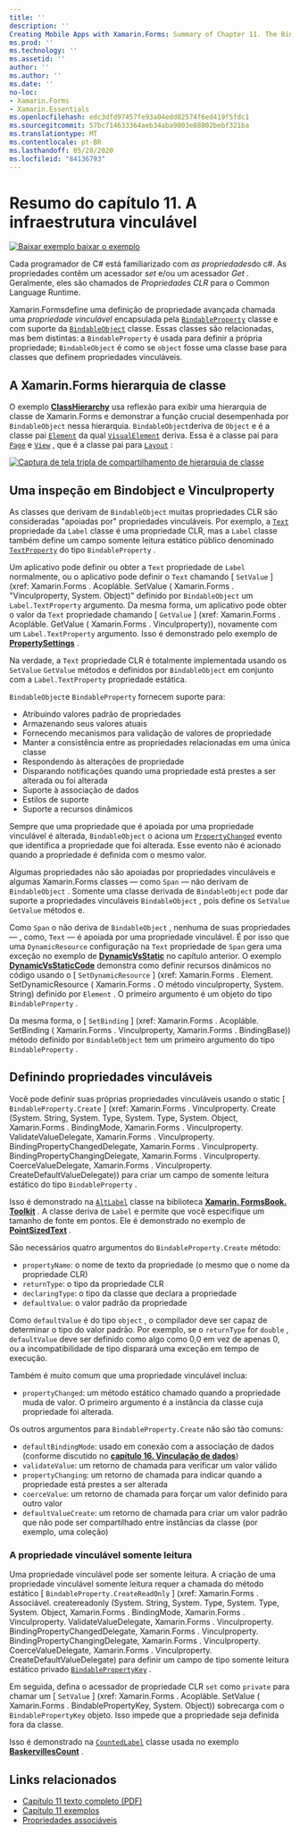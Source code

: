 ```yaml
---
title: ''
description: ''
Creating Mobile Apps with Xamarin.Forms: Summary of Chapter 11. The Bindable infrastructure''
ms.prod: ''
ms.technology: ''
ms.assetid: ''
author: ''
ms.author: ''
ms.date: ''
no-loc:
- Xamarin.Forms
- Xamarin.Essentials
ms.openlocfilehash: edc3dfd97457fe93a04edd82574f6ed419f5fdc1
ms.sourcegitcommit: 57bc714633364aeb34aba9803e88802bebf321ba
ms.translationtype: MT
ms.contentlocale: pt-BR
ms.lasthandoff: 05/28/2020
ms.locfileid: "84136793"
---
```

# <a name="summary-of-chapter-11-the-bindable-infrastructure"></a>Resumo do capítulo 11. A infraestrutura vinculável

[![Baixar exemplo ](~/media/shared/download.png) baixar o exemplo](https://github.com/xamarin/xamarin-forms-book-samples/tree/master/Chapter11)

Cada programador de C# está familiarizado com *as propriedades*do c#. As propriedades contêm um acessador *set* e/ou um acessador *Get* . Geralmente, eles são chamados de *Propriedades CLR* para o Common Language Runtime.

Xamarin.Formsdefine uma definição de propriedade avançada chamada uma *propriedade vinculável* encapsulada pela [`BindableProperty`](xref:Xamarin.Forms.BindableProperty) classe e com suporte da [`BindableObject`](xref:Xamarin.Forms.BindableObject) classe. Essas classes são relacionadas, mas bem distintas: a `BindableProperty` é usada para definir a própria propriedade; `BindableObject` é como se `object` fosse uma classe base para classes que definem propriedades vinculáveis.

## <a name="the-xamarinforms-class-hierarchy"></a>A Xamarin.Forms hierarquia de classe

O exemplo [**ClassHierarchy**](https://github.com/xamarin/xamarin-forms-book-samples/tree/master/Chapter11/ClassHierarchy) usa reflexão para exibir uma hierarquia de classe de Xamarin.Forms e demonstrar a função crucial desempenhada por `BindableObject` nessa hierarquia. `BindableObject`deriva de `Object` e é a classe pai [`Element`](xref:Xamarin.Forms.Element) da qual [`VisualElement`](xref:Xamarin.Forms.VisualElement) deriva. Essa é a classe pai para [`Page`](xref:Xamarin.Forms.Page) e [`View`](xref:Xamarin.Forms.View) , que é a classe pai para [`Layout`](xref:Xamarin.Forms.Layout) :

[![Captura de tela tripla de compartilhamento de hierarquia de classe](images/ch11fg01-small.png "Compartilhamento de hierarquia de classes")](images/ch11fg01-large.png#lightbox "Compartilhamento de hierarquia de classes")

## <a name="a-peek-into-bindableobject-and-bindableproperty"></a>Uma inspeção em Bindobject e Vinculproperty

As classes que derivam de `BindableObject` muitas propriedades CLR são consideradas "apoiadas por" propriedades vinculáveis. Por exemplo, a [`Text`](xref:Xamarin.Forms.Label.Text) propriedade da `Label` classe é uma propriedade CLR, mas a `Label` classe também define um campo somente leitura estático público denominado [`TextProperty`](xref:Xamarin.Forms.Label.TextProperty) do tipo `BindableProperty` .

Um aplicativo pode definir ou obter a `Text` propriedade de `Label` normalmente, ou o aplicativo pode definir o `Text` chamando [ `SetValue` ] (xref: Xamarin.Forms . Acopláble. SetValue ( Xamarin.Forms . "Vinculproperty, System. Object)" definido por `BindableObject` um `Label.TextProperty` argumento. Da mesma forma, um aplicativo pode obter o valor da `Text` propriedade chamando [ `GetValue` ] (xref: Xamarin.Forms . Acopláble. GetValue ( Xamarin.Forms . Vinculproperty)), novamente com um `Label.TextProperty` argumento. Isso é demonstrado pelo exemplo de [**PropertySettings**](https://github.com/xamarin/xamarin-forms-book-samples/tree/master/Chapter11/PropertySettings) .

Na verdade, a `Text` propriedade CLR é totalmente implementada usando os `SetValue` `GetValue` métodos e definidos por `BindableObject` em conjunto com a `Label.TextProperty` propriedade estática.

`BindableObject`e `BindableProperty` fornecem suporte para:

- Atribuindo valores padrão de propriedades
- Armazenando seus valores atuais
- Fornecendo mecanismos para validação de valores de propriedade
- Manter a consistência entre as propriedades relacionadas em uma única classe
- Respondendo às alterações de propriedade
- Disparando notificações quando uma propriedade está prestes a ser alterada ou foi alterada
- Suporte à associação de dados
- Estilos de suporte
- Suporte a recursos dinâmicos

Sempre que uma propriedade que é apoiada por uma propriedade vinculável é alterada, `BindableObject` o aciona um [`PropertyChanged`](xref:Xamarin.Forms.BindableObject.PropertyChanged) evento que identifica a propriedade que foi alterada. Esse evento não é acionado quando a propriedade é definida com o mesmo valor.

Algumas propriedades não são apoiadas por propriedades vinculáveis e algumas Xamarin.Forms classes &mdash; como `Span` &mdash; não derivam de `BindableObject` . Somente uma classe derivada de `BindableObject` pode dar suporte a propriedades vinculáveis `BindableObject` , pois define os `SetValue` `GetValue` métodos e.

Como `Span` o não deriva de `BindableObject` , nenhuma de suas propriedades &mdash; , como, `Text` &mdash; é apoiada por uma propriedade vinculável. É por isso que uma `DynamicResource` configuração na `Text` propriedade de `Span` gera uma exceção no exemplo de [**DynamicVsStatic**](https://github.com/xamarin/xamarin-forms-book-samples/tree/master/Chapter10/DynamicVsStatic) no capítulo anterior. O exemplo [**DynamicVsStaticCode**](https://github.com/xamarin/xamarin-forms-book-samples/tree/master/Chapter11/DynamicVsStaticCode) demonstra como definir recursos dinâmicos no código usando o [ `SetDynamicResource` ] (xref: Xamarin.Forms . Element. SetDynamicResource ( Xamarin.Forms . O método vinculproperty, System. String) definido por `Element` . O primeiro argumento é um objeto do tipo `BindableProperty` .

Da mesma forma, o [ `SetBinding` ] (xref: Xamarin.Forms . Acopláble. SetBinding ( Xamarin.Forms . Vinculproperty, Xamarin.Forms . BindingBase)) método definido por `BindableObject` tem um primeiro argumento do tipo `BindableProperty` .

## <a name="defining-bindable-properties"></a>Definindo propriedades vinculáveis

Você pode definir suas próprias propriedades vinculáveis usando o static [ `BindableProperty.Create` ] (xref: Xamarin.Forms . Vinculproperty. Create (System. String, System. Type, System. Type, System. Object, Xamarin.Forms . BindingMode, Xamarin.Forms . Vinculproperty. ValidateValueDelegate, Xamarin.Forms . Vinculproperty. BindingPropertyChangedDelegate, Xamarin.Forms . Vinculproperty. BindingPropertyChangingDelegate, Xamarin.Forms . Vinculproperty. CoerceValueDelegate, Xamarin.Forms . Vinculproperty. CreateDefaultValueDelegate)) para criar um campo de somente leitura estático do tipo `BindableProperty` .

Isso é demonstrado na [`AltLabel`](https://github.com/xamarin/xamarin-forms-book-samples/blob/master/Libraries/Xamarin.FormsBook.Toolkit/Xamarin.FormsBook.Toolkit/AltLabel.cs) classe na biblioteca [**Xamarin. FormsBook. Toolkit**](https://github.com/xamarin/xamarin-forms-book-samples/tree/master/Libraries/Xamarin.FormsBook.Toolkit) . A classe deriva de `Label` e permite que você especifique um tamanho de fonte em pontos. Ele é demonstrado no exemplo de [**PointSizedText**](https://github.com/xamarin/xamarin-forms-book-samples/tree/master/Chapter11/PointSizedText) .

São necessários quatro argumentos do `BindableProperty.Create` método:

- `propertyName`: o nome de texto da propriedade (o mesmo que o nome da propriedade CLR)
- `returnType`: o tipo da propriedade CLR
- `declaringType`: o tipo da classe que declara a propriedade
- `defaultValue`: o valor padrão da propriedade

Como `defaultValue` é do tipo `object` , o compilador deve ser capaz de determinar o tipo do valor padrão. Por exemplo, se o `returnType` for `double` , `defaultValue` deve ser definido como algo como 0,0 em vez de apenas 0, ou a incompatibilidade de tipo disparará uma exceção em tempo de execução.

Também é muito comum que uma propriedade vinculável inclua:

- `propertyChanged`: um método estático chamado quando a propriedade muda de valor. O primeiro argumento é a instância da classe cuja propriedade foi alterada.

Os outros argumentos para `BindableProperty.Create` não são tão comuns:

- `defaultBindingMode`: usado em conexão com a associação de dados (conforme discutido no [**capítulo 16. Vinculação de dados**](chapter16.md))
- `validateValue`: um retorno de chamada para verificar um valor válido
- `propertyChanging`: um retorno de chamada para indicar quando a propriedade está prestes a ser alterada
- `coerceValue`: um retorno de chamada para forçar um valor definido para outro valor
- `defaultValueCreate`: um retorno de chamada para criar um valor padrão que não pode ser compartilhado entre instâncias da classe (por exemplo, uma coleção)

### <a name="the-read-only-bindable-property"></a>A propriedade vinculável somente leitura

Uma propriedade vinculável pode ser somente leitura. A criação de uma propriedade vinculável somente leitura requer a chamada do método estático [ `BindableProperty.CreateReadOnly` ] (xref: Xamarin.Forms . Associável. createreadonly (System. String, System. Type, System. Type, System. Object, Xamarin.Forms . BindingMode, Xamarin.Forms . Vinculproperty. ValidateValueDelegate, Xamarin.Forms . Vinculproperty. BindingPropertyChangedDelegate, Xamarin.Forms . Vinculproperty. BindingPropertyChangingDelegate, Xamarin.Forms . Vinculproperty. CoerceValueDelegate, Xamarin.Forms . Vinculproperty. CreateDefaultValueDelegate) para definir um campo de tipo somente leitura estático privado [`BindablePropertyKey`](xref:Xamarin.Forms.BindablePropertyKey) .

Em seguida, defina o acessador de propriedade CLR `set` como `private` para chamar um [ `SetValue` ] (xref: Xamarin.Forms . Acopláble. SetValue ( Xamarin.Forms . BindablePropertyKey, System. Object)) sobrecarga com o `BindablePropertyKey` objeto. Isso impede que a propriedade seja definida fora da classe.

Isso é demonstrado na [`CountedLabel`](https://github.com/xamarin/xamarin-forms-book-samples/blob/master/Libraries/Xamarin.FormsBook.Toolkit/Xamarin.FormsBook.Toolkit/CountedLabel.cs) classe usada no exemplo [**BaskervillesCount**](https://github.com/xamarin/xamarin-forms-book-samples/tree/master/Chapter11/BaskervillesCount) .

## <a name="related-links"></a>Links relacionados

- [Capítulo 11 texto completo (PDF)](https://download.xamarin.com/developer/xamarin-forms-book/XamarinFormsBook-Ch11-Apr2016.pdf)
- [Capítulo 11 exemplos](https://github.com/xamarin/xamarin-forms-book-samples/tree/master/Chapter11)
- [Propriedades associáveis](~/xamarin-forms/xaml/bindable-properties.md)
